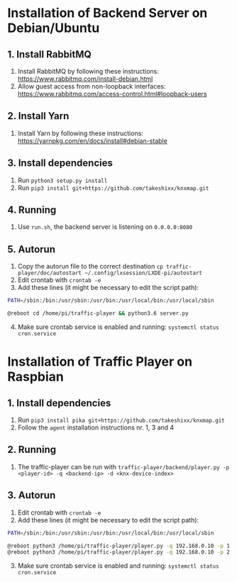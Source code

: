 # Installation of Backend Server on Debian/Ubuntu

## 1. Install RabbitMQ
1. Install RabbitMQ by following these instructions: https://www.rabbitmq.com/install-debian.html
2. Allow guest access from non-loopback interfaces: https://www.rabbitmq.com/access-control.html#loopback-users

## 2. Install Yarn
1. Install Yarn by following these instructions: https://yarnpkg.com/en/docs/install#debian-stable

## 3. Install dependencies
1. Run `python3 setup.py install`
2. Run `pip3 install git+https://github.com/takeshixx/knxmap.git`

## 4. Running
1. Use `run.sh`, the backend server is listening on `0.0.0.0:8080`

## 5. Autorun
1. Copy the autorun file to the correct destination `cp traffic-player/doc/autostart ~/.config/lxsession/LXDE-pi/autostart`
2. Edit crontab with `crontab -e`
3. Add these lines (it might be necessary to edit the script path):

```sh
PATH=/sbin:/bin:/usr/sbin:/usr/bin:/usr/local/bin:/usr/local/sbin

@reboot cd /home/pi/traffic-player && python3.6 server.py
```

4. Make sure crontab service is enabled and running: `systemctl status cron.service`


# Installation of Traffic Player on Raspbian

## 1. Install dependencies
1. Run `pip3 install pika git+https://github.com/takeshixx/knxmap.git`
2. Follow the `agent` installation instructions nr. 1, 3 and 4

## 2. Running
1. The traffic-player can be run with `traffic-player/backend/player.py -p <player-id> -q <backend-ip> -d <knx-device-index>`

## 3. Autorun
1. Edit crontab with `crontab -e`
2. Add these lines (it might be necessary to edit the script path):

```sh
PATH=/sbin:/bin:/usr/sbin:/usr/bin:/usr/local/bin:/usr/local/sbin

@reboot python3 /home/pi/traffic-player/player.py -q 192.168.0.10 -p 1 -d 0
@reboot python3 /home/pi/traffic-player/player.py -q 192.168.0.10 -p 2 -d 1
```

3. Make sure crontab service is enabled and running: `systemctl status cron.service`

